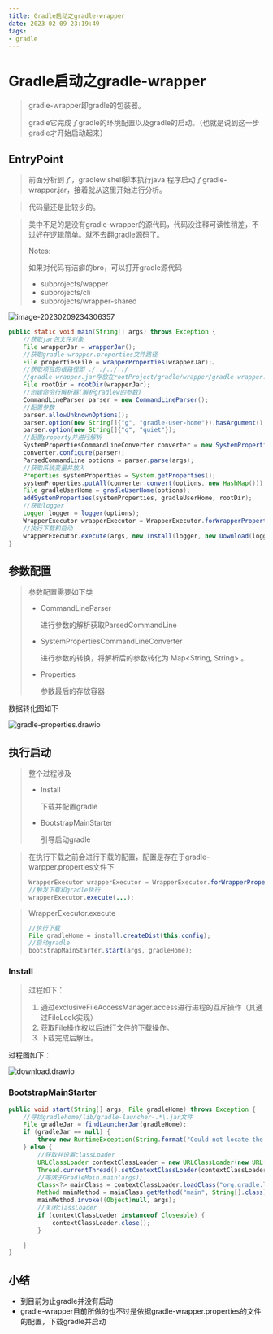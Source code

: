 ```yaml
---
title: Gradle启动之gradle-wrapper
date: ‎2023‎-02‎-09 23:19:49
tags:
- gradle
---
```






# Gradle启动之gradle-wrapper

> gradle-wrapper即gradle的包装器。
>
> gradle它完成了gradle的环境配置以及gradle的启动。（也就是说到这一步gradle才开始启动起来）





## EntryPoint

> 前面分析到了，gradlew shell脚本执行java 程序启动了gradle-wrapper.jar，接着就从这里开始进行分析。

> 代码量还是比较少的。

> 美中不足的是没有gradle-wrapper的源代码，代码没注释可读性稍差，不过好在逻辑简单。就不去翻gradle源码了。
>
> Notes:
>
> 如果对代码有洁癖的bro，可以打开gradle源代码
>
> - subprojects/wapper
> - subprojects/cli
> - subprojects/wrapper-shared

![image-20230209234306357](https://typora-blog-picture.oss-cn-chengdu.aliyuncs.com/blog/image-20230209234306357.png)



```java
public static void main(String[] args) throws Exception {
    //获取jar包文件对象
    File wrapperJar = wrapperJar();
    //获取gradle-wrapper.properties文件路径
    File propertiesFile = wrapperProperties(wrapperJar);、
    //获取项目的根路径即 ./../../../
    //gradle-wrapper.jar存放在rootProject/gradle/wrapper/gradle-wrapper.jar
    File rootDir = rootDir(wrapperJar);
    //创建命令行解析器(解析gradlew的参数)
    CommandLineParser parser = new CommandLineParser();
    //配置参数
    parser.allowUnknownOptions();
    parser.option(new String[]{"g", "gradle-user-home"}).hasArgument();
    parser.option(new String[]{"q", "quiet"});
    //配置property并进行解析
    SystemPropertiesCommandLineConverter converter = new SystemPropertiesCommandLineConverter();
    converter.configure(parser);
    ParsedCommandLine options = parser.parse(args);
    //获取系统变量并放入
    Properties systemProperties = System.getProperties();
    systemProperties.putAll(converter.convert(options, new HashMap()));
    File gradleUserHome = gradleUserHome(options);
    addSystemProperties(systemProperties, gradleUserHome, rootDir);
	//获取logger
    Logger logger = logger(options);
    WrapperExecutor wrapperExecutor = WrapperExecutor.forWrapperPropertiesFile(propertiesFile);
    //执行下载和启动
    wrapperExecutor.execute(args, new Install(logger, new Download(logger, "gradlew", "0"), new PathAssembler(gradleUserHome, rootDir)), new BootstrapMainStarter());
}
```



## 参数配置



> 参数配置需要如下类
>
> - CommandLineParser
>
>   进行参数的解析获取ParsedCommandLine
>
> - SystemPropertiesCommandLineConverter
>
>   进行参数的转换，将解析后的参数转化为 Map<String, String> 。
>
> - Properties
>
>   参数最后的存放容器



数据转化图如下

![gradle-properties.drawio](https://typora-blog-picture.oss-cn-chengdu.aliyuncs.com/blog/gradle-properties.drawio.png)



## 执行启动

> 整个过程涉及
>
> - Install
>
>   下载并配置gradle
>
> - BootstrapMainStarter
>
>   引导启动gradle



> 在执行下载之前会进行下载的配置，配置是存在于gradle-warpper.properties文件下
>
> ```java
> WrapperExecutor wrapperExecutor = WrapperExecutor.forWrapperPropertiesFile(propertiesFile);
> //触发下载和gradle执行
> wrapperExecutor.execute(...);
> ```

> WrapperExecutor.execute
>
> ```java
> //执行下载
> File gradleHome = install.createDist(this.config);
> //启动gradle
> bootstrapMainStarter.start(args, gradleHome);
> ```



### Install

> 过程如下：
>
> 1. 通过exclusiveFileAccessManager.access进行进程的互斥操作（其通过FileLock实现）
> 2. 获取File操作权以后进行文件的下载操作。
> 3. 下载完成后解压。



过程图如下：

![download.drawio](https://typora-blog-picture.oss-cn-chengdu.aliyuncs.com/blog/download.drawio.png)



### BootstrapMainStarter

```java
public void start(String[] args, File gradleHome) throws Exception {
    //寻找gradlehome/lib/gradle-launcher-.*\.jar文件
    File gradleJar = findLauncherJar(gradleHome);
    if (gradleJar == null) {
        throw new RuntimeException(String.format("Could not locate the Gradle launcher JAR in Gradle distribution '%s'.", gradleHome));
    } else {
        //获取并设置classLoader
        URLClassLoader contextClassLoader = new URLClassLoader(new URL[]{gradleJar.toURI().toURL()}, ClassLoader.getSystemClassLoader().getParent());
        Thread.currentThread().setContextClassLoader(contextClassLoader);
        //等效于GradleMain.main(args);
        Class<?> mainClass = contextClassLoader.loadClass("org.gradle.launcher.GradleMain");
        Method mainMethod = mainClass.getMethod("main", String[].class);
        mainMethod.invoke((Object)null, args);
        //关闭classLoader
        if (contextClassLoader instanceof Closeable) {
            contextClassLoader.close();
        }

    }
}


```



## 小结

- 到目前为止gradle并没有启动
- gradle-wrapper目前所做的也不过是依据gradle-wrapper.properties的文件的配置，下载gradle并启动